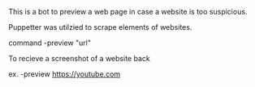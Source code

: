 This is a bot to preview a web page in case a website is too suspicious.

Puppetter was utilzied to scrape elements of websites.

command -preview "url"
<p>To recieve a screenshot of a website back</p>



ex. -preview https://youtube.com

